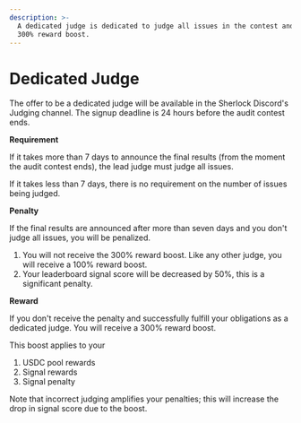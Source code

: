 ```yaml
---
description: >-
  A dedicated judge is dedicated to judge all issues in the contest and gets a
  300% reward boost.
---
```


# Dedicated Judge

The offer to be a dedicated judge will be available in the Sherlock Discord's Judging channel. The signup deadline is 24 hours before the audit contest ends.

**Requirement**

If it takes more than 7 days to announce the final results (from the moment the audit contest ends), the lead judge must judge all issues.

If it takes less than 7 days, there is no requirement on the number of issues being judged.

**Penalty**

If the final results are announced after more than seven days and you don't judge all issues, you will be penalized.

1. You will not receive the 300% reward boost. Like any other judge, you will receive a 100% reward boost.
2. Your leaderboard signal score will be decreased by 50%, this is a significant penalty.

**Reward**

If you don't receive the penalty and successfully fulfill your obligations as a dedicated judge. You will receive a 300% reward boost.

This boost applies to your

1. USDC pool rewards
2. Signal rewards
3. Signal penalty

Note that incorrect judging amplifies your penalties; this will increase the drop in signal score due to the boost.



